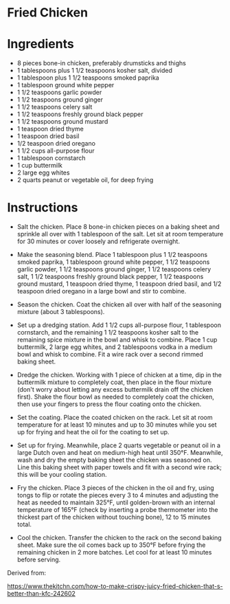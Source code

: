 # Fried Chicken

# Ingredients

* 8 pieces bone-in chicken, preferably drumsticks and thighs
* 1 tablespoons plus 1 1/2 teaspoons kosher salt, divided
 * 1 tablespoon plus 1 1/2 teaspoons smoked paprika
 * 1 tablespoon ground white pepper
 * 1 1/2 teaspoons garlic powder
 * 1 1/2 teaspoons ground ginger
 * 1 1/2 teaspoons celery salt
 * 1 1/2 teaspoons freshly ground black pepper
 * 1 1/2 teaspoons ground mustard
 * 1 teaspoon dried thyme
 * 1 teaspoon dried basil
 * 1/2 teaspoon dried oregano
* 1 1/2 cups all-purpose flour
* 1 tablespoon cornstarch
* 1 cup buttermilk
* 2 large egg whites
* 2 quarts peanut or vegetable oil, for deep frying


# Instructions
* Salt the chicken. Place 8 bone-in chicken pieces on a baking sheet and sprinkle all over with 1 tablespoon of the salt. Let sit at room temperature for 30 minutes or cover loosely and refrigerate overnight.

* Make the seasoning blend. Place 1 tablespoon plus 1 1/2 teaspoons smoked paprika, 1 tablespoon ground white pepper, 1 1/2 teaspoons garlic powder, 1 1/2 teaspoons ground ginger, 1 1/2 teaspoons celery salt, 1 1/2 teaspoons freshly ground black pepper, 1 1/2 teaspoons ground mustard, 1 teaspoon dried thyme, 1 teaspoon dried basil, and 1/2 teaspoon dried oregano in a large bowl and stir to combine.

* Season the chicken. Coat the chicken all over with half of the seasoning mixture (about 3 tablespoons).

* Set up a dredging station. Add 1 1/2 cups all-purpose flour, 1 tablespoon cornstarch, and the remaining 1 1/2 teaspoons kosher salt to the remaining spice mixture in the bowl and whisk to combine. Place 1 cup buttermilk, 2 large egg whites, and 2 tablespoons vodka in a medium bowl and whisk to combine. Fit a wire rack over a second rimmed baking sheet.

* Dredge the chicken. Working with 1 piece of chicken at a time, dip in the buttermilk mixture to completely coat, then place in the flour mixture (don't worry about letting any excess buttermilk drain off the chicken first). Shake the flour bowl as needed to completely coat the chicken, then use your fingers to press the flour coating onto the chicken.

* Set the coating. Place the coated chicken on the rack. Let sit at room temperature for at least 10 minutes and up to 30 minutes while you set up for frying and heat the oil for the coating to set up.

* Set up for frying. Meanwhile, place 2 quarts vegetable or peanut oil in a large Dutch oven and heat on medium-high heat until 350°F. Meanwhile, wash and dry the empty baking sheet the chicken was seasoned on. Line this baking sheet with paper towels and fit with a second wire rack; this will be your cooling station.

* Fry the chicken. Place 3 pieces of the chicken in the oil and fry, using tongs to flip or rotate the pieces every 3 to 4 minutes and adjusting the heat as needed to maintain 325°F, until golden-brown with an internal temperature of 165°F (check by inserting a probe thermometer into the thickest part of the chicken without touching bone), 12 to 15 minutes total.

* Cool the chicken. Transfer the chicken to the rack on the second baking sheet. Make sure the oil comes back up to 350°F before frying the remaining chicken in 2 more batches. Let cool for at least 10 minutes before serving.


Derived from:

https://www.thekitchn.com/how-to-make-crispy-juicy-fried-chicken-that-s-better-than-kfc-242602
